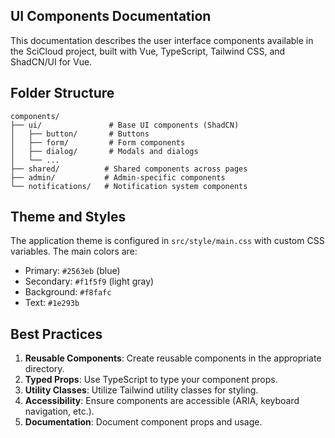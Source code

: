 ## UI Components Documentation

This documentation describes the user interface components available in the SciCloud project, built with Vue, TypeScript, Tailwind CSS, and ShadCN/UI for Vue.

## Folder Structure

```
components/
├── ui/               # Base UI components (ShadCN)
│   ├── button/       # Buttons
│   ├── form/         # Form components
│   ├── dialog/       # Modals and dialogs
│   └── ...
├── shared/          # Shared components across pages
├── admin/           # Admin-specific components
└── notifications/   # Notification system components
```

## Theme and Styles

The application theme is configured in `src/style/main.css` with custom CSS variables. The main colors are:

- Primary: `#2563eb` (blue)
- Secondary: `#f1f5f9` (light gray)
- Background: `#f8fafc`
- Text: `#1e293b`

## Best Practices

1. **Reusable Components**: Create reusable components in the appropriate directory.
2. **Typed Props**: Use TypeScript to type your component props.
3. **Utility Classes**: Utilize Tailwind utility classes for styling.
4. **Accessibility**: Ensure components are accessible (ARIA, keyboard navigation, etc.).
5. **Documentation**: Document component props and usage.
